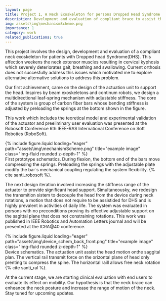 ```yaml
---
layout: page
title: Project 1, A Neck Exoskeleton for persons Dropped Head Syndrome
description: Development and evaluation of compliant brace to assist the neck mobility of user with DHS
img: assets\img\mechanismScheme.png
importance: 1
category: work
related_publications: true
---
```



This project involves the design, development and evaluation of a compliant neck exoskeleton for patients with Dropped head Syndrome(DHS). This affection weekens the neck extensor muscles resulting in cervical kyphosis which severely deteriorates gait, breathing and swallowing. Current orthosis does not succesfully address this issues which motivated me to explore alternative alternative solutions to address this problem.

Our first achievement, came on the design of the actuation unit to support the head. Inspires by beam exoskeletons and continum robots, we design a multidirectional leaf-spring mechanism with adjustable stiffness. The core of the system is group of carbon fiber bars whose bending stiffness is adjusted by preloading the springs at the bottom shown in the figure.

This work which includes the teoretical model and experimental validation of the actuator and preeliminary user evaluation was presented at the Robosoft Conference 6th IEEE-RAS International Conference on Soft Robotics (RoboSoft).
<div class="row">
    <div class="col-sm mt-3 mt-md-0">
        {% include figure.liquid loading="eager" path="assets\img\mechanismScheme.png" title="example image" class="img-fluid rounded z-depth-1" %}
    </div>
</div>
<div class="caption">
    First prototype schematics. During flexion, the bottom end of the bars move compressing the springs. Preloading the springs with the adjustable plate modify the bar`s mechanical coupling regulating the system flexibility. {% cite santi_robosoft %}. 
</div>
 
The next design iteration involved increasing the stiffness range of the actuator to provide significant head support. Simultaneousky, we redesign the transmition sistem to decouple the head from the device during neck rotations, a motion that does not require to be assistided for DHS and is highly prevalent in activities of daily life. 
The system was evaluated in persons with no preconditions proving its effective adjustable support on the sagittal plane that does not constraining rotations. This work was published in IEEE Robotics and Automation Letters journal and will be presented at the ICRA@40 conference. 

<div class="row">
    <div class="col-sm mt-3 mt-md-0">
        {% include figure.liquid loading="eager" path="assets\img\device_schem_back_front.png" title="example image" class="img-fluid rounded z-depth-1" %}
    </div>
</div>
<div class="caption">
    Device schematics. The actuation unit assist the head motion onthe saggital plan. The vertical rail transmit force on the orizontal plane of head only prenting to compress the spine. The horizontal raill allows free neck rotation {% cite santi_ral %}. 
</div>

At the current stage, we are starting clinical evaluation with end users to evaluate its effect on mobility. Our hypothesis is that the neck brace can enheance the neck posture and increase the range of motion of the neck. Stay tuned for upcoming updates.  